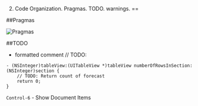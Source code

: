 2. Code Organization. Pragmas. TODO. warnings.
==

##Pragmas

![Pragmas](https://github.com/arthurigberdin/rg-ios-base/blob/master/Images/pragmas.png)


##TODO

* formatted comment // TODO:

```objc
- (NSInteger)tableView:(UITableView *)tableView numberOfRowsInSection:(NSInteger)section {
    // TODO: Return count of forecast
    return 0;
}
```

`Control-6` - Show Document Items




